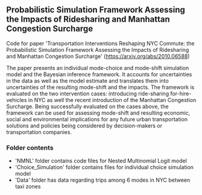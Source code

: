 ## Probabilistic Simulation Framework Assessing the Impacts of Ridesharing and Manhattan Congestion Surcharge

Code for paper 'Transportation Interventions Reshaping NYC Commute: the Probabilistic Simulation Framework Assessing the Impacts of Ridesharing and Manhattan Congestion Surcharge' (https://arxiv.org/abs/2010.06588)

The paper presents an individual mode-choice and mode-shift simulation model and the Bayesian inference framework. It accounts for uncertainties in the data as well as the model estimate and translates them into uncertainties of the resulting mode-shift and the impacts. The framework is evaluated on the two intervention cases: introducing ride-sharing for-hire-vehicles in NYC as well the recent introduction of the Manhattan Congestion Surcharge. Being successfully evaluated on the cases above, the framework can be used for assessing mode-shift and resulting economic, social and environmental implications for any future urban transportation solutions and policies being considered by decision-makers or transportation companies.



### Folder contents

- 'NMNL' folder contains code files for Nested Multinomial Logit model
- 'Choice_Simulation' folder contains files for individual choice simulation model
- 'Data' folder has data regarding trips among 6 modes in NYC between taxi zones
